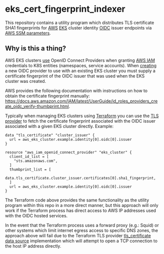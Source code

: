 # eks_cert_fingerprint_indexer

This repository contains a utility program which distributes TLS certificate SHA1 fingerprints for [AWS](https://aws.amazon.com/) [EKS](https://aws.amazon.com/eks/) cluster identity [OIDC](https://openid.net/connect/) issuer endpoints via [AWS SSM parameters](https://docs.aws.amazon.com/systems-manager/latest/userguide/systems-manager-parameter-store.html).

## Why is this a thing?

AWS EKS clusters [use](https://aws.amazon.com/blogs/containers/introducing-oidc-identity-provider-authentication-amazon-eks/) OpenID Connect Providers when granting [AWS IAM](https://aws.amazon.com/iam/) credentials to K8S entities (namespaces, service accounts). When [creating](https://docs.aws.amazon.com/IAM/latest/APIReference/API_CreateOpenIDConnectProvider.html) a new OIDC provider to use with an existing EKS cluster you must supply a certificate fingerprint of the OIDC issuer that was used when the EKS cluster was created. 

AWS provides the following documentation with instructions on how to obtain the certificate fingerprint manually: <https://docs.aws.amazon.com/IAM/latest/UserGuide/id_roles_providers_create_oidc_verify-thumbprint.html>.

Typically when managing EKS clusters using [Terraform](https://www.terraform.io/) you can use the [TLS provider](https://registry.terraform.io/providers/hashicorp/tls/latest/docs) to fetch the certificate fingerprint associated with the OIDC issuer associated with a given EKS cluster directly. Example:

```
data "tls_certificate" "cluster_issuer" {
  url = aws_eks_cluster.example.identity[0].oidc[0].issuer
}

resource "aws_iam_openid_connect_provider" "eks_cluster" {
  client_id_list = [
    "sts.amazonaws.com",
  ]
  thumbprint_list = [
    data.tls_certificate.cluster_issuer.certificates[0].sha1_fingerprint,
  ]
  url = aws_eks_cluster.example.identity[0].oidc[0].issuer
}
```

The Terraform code above provides the same functionality as the utility program within this repo in a more direct manner, but this approach will only work if the Terraform process has direct access to AWS IP addresses used with the OIDC hosted services. 

In the event that the Terraform process uses a forward proxy (e.g.: Squid) or other systems which limit internet egress access to specific DNS zones, the approach above will fail due to the Terraform TLS provider [tls_certificate data source](https://registry.terraform.io/providers/hashicorp/tls/latest/docs/data-sources/tls_certificate) implementation which will attempt to open a TCP connection to the host IP address directly.
